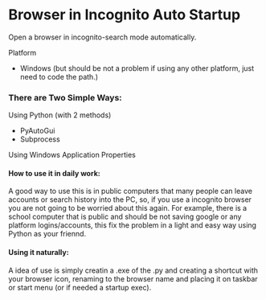 # Browser in Incognito Auto Startup
Open a browser in incognito-search mode automatically.

Platform
- Windows (but should be not a problem if using any other platform, just need to code the path.)

### There are Two Simple Ways:

Using Python (with 2 methods)
  - PyAutoGui
  - Subprocess

Using Windows Application Properties

#### How to use it in daily work:

  A good way to use this is in public computers that many people can leave accounts or search history into the PC, so, if you use a incognito browser you are not going to be worried about this again.
  For example, there is a school computer that is public and should be not saving google or any platform logins/accounts, this fix the problem in a light and easy way using Python as your friennd.

#### Using it naturally:

  A idea of use is simply creatin a .exe of the .py and creating a shortcut with your browser icon, renaming to the browser name and placing it on taskbar or start menu (or if needed a startup exec).

